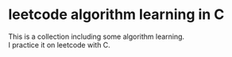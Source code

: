 # leetcode algorithm learning in C
This is a collection including some algorithm learning.  
I practice it on leetcode with C.
